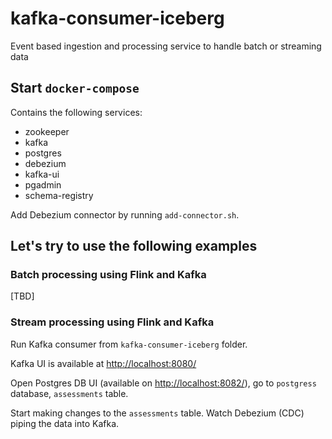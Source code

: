 # kafka-consumer-iceberg

Event based ingestion and processing service to handle batch or streaming data

## Start `docker-compose`

Contains the following services:

* zookeeper
* kafka
* postgres
* debezium
* kafka-ui
* pgadmin
* schema-registry

Add Debezium connector by running `add-connector.sh`.


## Let's try to use the following examples

### Batch processing using Flink and Kafka

[TBD]

### Stream processing using Flink and Kafka

Run Kafka consumer from `kafka-consumer-iceberg` folder.

Kafka UI is available at <http://localhost:8080/>

Open Postgres DB UI (available on <http://localhost:8082/>), go to `postgress` database, `assessments` table.

Start making changes to the `assessments` table. Watch Debezium (CDC) piping the data into Kafka.
